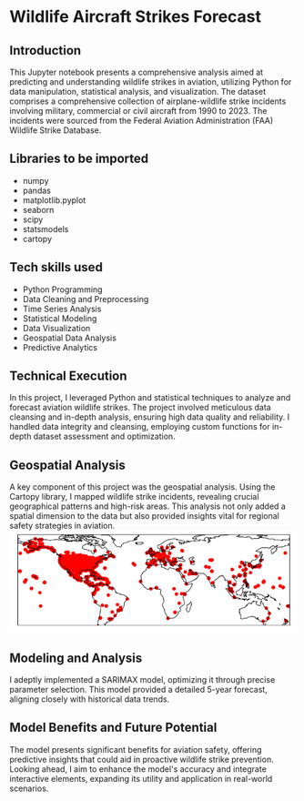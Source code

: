# Wildlife Aircraft Strikes Forecast
## Introduction
This Jupyter notebook presents a comprehensive analysis aimed at predicting and understanding wildlife strikes in aviation, utilizing Python for data manipulation, statistical analysis, and visualization.
The dataset comprises a comprehensive collection of airplane-wildlife strike incidents involving military, commercial or civil aircraft from 1990 to 2023. The incidents were sourced from the Federal Aviation Administration (FAA) Wildlife Strike Database.
## Libraries to be imported
- numpy
- pandas
- matplotlib.pyplot
- seaborn
- scipy
- statsmodels 
- cartopy
## Tech skills used
- Python Programming
- Data Cleaning and Preprocessing
- Time Series Analysis
- Statistical Modeling
- Data Visualization
- Geospatial Data Analysis
- Predictive Analytics
## Technical Execution
In this project, I leveraged Python and statistical techniques to analyze and forecast aviation wildlife strikes. The project involved meticulous data cleansing and in-depth analysis, ensuring high data quality and reliability. I handled data integrity and cleansing, employing custom functions for in-depth dataset assessment and optimization.
## Geospatial Analysis
A key component of this project was the geospatial analysis. Using the Cartopy library, I mapped wildlife strike incidents, revealing crucial geographical patterns and high-risk areas. This analysis not only added a spatial dimension to the data but also provided insights vital for regional safety strategies in aviation.
![Alt text](https://github.com/tamannadas/Wildlife-Aircraft-Strikes---Timeseries/blob/main/Hotspots.PNG?raw=true)
## Modeling and Analysis
I adeptly implemented a SARIMAX model, optimizing it through precise parameter selection. This model provided a detailed 5-year forecast, aligning closely with historical data trends.
## Model Benefits and Future Potential
The model presents significant benefits for aviation safety, offering predictive insights that could aid in proactive wildlife strike prevention. Looking ahead, I aim to enhance the model's accuracy and integrate interactive elements, expanding its utility and application in real-world scenarios.

